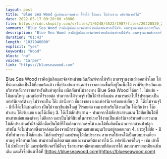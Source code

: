```yaml
---
layout: post
title: "Blue Sea Wood ผู้ผลิตและจำหน่าย โต๊ะไม้ ไม้แผ่น ไม้ประสาน เฟอร์นิเจอร์ไม้"
date: 2022-05-17 09:20:00 +0800
file: https://cdn.shopify.com/s/files/1/0248/4522/1987/files/20220520_2.mp3?v=1653086214
summary: "Blue Sea Wood เราคือผู้ผลิตและจัดจำหน่ายผลิตภัณฑ์จากไม้จริง มาตรฐานงานส่งออกทั่วโลก ไม้ที่นำมาผลิตเป็นไม้ที่อบแห้งแล้ว เพื่อป้องกันการแตกร้าวจากความชื้นที่อยู่ในเนื้อไม้ เรามีรับประกันและบริการหลังการขายสำหรับสินค้าทุกชิ้น ผลิตภัณฑ์ไม้ของทาง Blue Sea Wood ได้แก่ 1. ไม้แผ่น - ไม้แผ่นใหญ่ แผ่นเดียวไร้รอยต่อ ทำมาจากไม้จามจุรี เป็นไม้จริงทั้งแผ่น สามารถนำไปใช้ประกอบเป็นเฟอร์นิเจอร์ต่างๆ ไม่ว่าจะเป็น โต๊ะ ม้านั่งยาว ชั้นวางของ และเฟอร์นิเจอร์ตกแต่งอื่นๆ 2. โต๊ะไม้จามจุรี - มีทั้งโต๊ะไม้แผ่นเดียว เป็นไม้จามจุรีแผ่นใหญ่ ไร้รอยต่อ เหมาะสำหรับใช้งานเป็น โต๊ะกินข้าว โต๊ะทำงาน โต๊ะรับแขก และโต๊ะอื่นๆ 3. โต๊ะไม้สักประสาน - ทำมาจากไม้สักประสานแผ่น ไม้สักเป็นไม้ที่ทนทานต่อแมลงต่างๆ ได้ดีมาก และเป็นไม้ที่นิยมในการนำมาใช้งานเป็นเฟอร์นิเจอร์มาอย่างยาวนาน ไม้สักประสานยังมีข้อดีอีกคือเป็นไม้ที่รีไซเคิลมาจากเศษไม้ และไม้ที่ผลิตนั้นนำมาจากสวนป่าปลูกเท่านั้น จึงไม่ทำลายสิ่งแวดล้อมเนื่องจากมีการปลูกทดแทนหมุนเวียนอยู่ตลอดเวลา 4. ประตูไม้สัก - มีทั้งที่ทำมาจากไม้สักแผ่น ไม้สักแปรรูป และประตูไม้สักประสาน สามารถใช้งานได้เป็นแบบบานเดี่ยว บานคู่ หรือบานเลื่อน สามารถสั่งผลิตตามแบบและขนาดที่ต้องการได้  5. เฟอร์นิเจอร์อื่นๆ - เช่น เก้าอี้ไม้ ม้านั่งยาวไม้ และเฟอร์นิเจอร์ไม้อื่นๆ ซึ่งสามารถผลิตตามแบบที่ต้องการได้"
description: "Blue Sea Wood เราคือผู้ผลิตและจัดจำหน่ายผลิตภัณฑ์จากไม้จริง มาตรฐานงานส่งออกทั่วโลก ไม้ที่นำมาผลิตเป็นไม้ที่อบแห้งแล้ว เพื่อป้องกันการแตกร้าวจากความชื้นที่อยู่ในเนื้อไม้ เรามีรับประกันและบริการหลังการขายสำหรับสินค้าทุกชิ้น ผลิตภัณฑ์ไม้ของทาง Blue Sea Wood ได้แก่ 1. ไม้แผ่น - ไม้แผ่นใหญ่ แผ่นเดียวไร้รอยต่อ ทำมาจากไม้จามจุรี เป็นไม้จริงทั้งแผ่น สามารถนำไปใช้ประกอบเป็นเฟอร์นิเจอร์ต่างๆ ไม่ว่าจะเป็น โต๊ะ ม้านั่งยาว ชั้นวางของ และเฟอร์นิเจอร์ตกแต่งอื่นๆ 2. โต๊ะไม้จามจุรี - มีทั้งโต๊ะไม้แผ่นเดียว เป็นไม้จามจุรีแผ่นใหญ่ ไร้รอยต่อ เหมาะสำหรับใช้งานเป็น โต๊ะกินข้าว โต๊ะทำงาน โต๊ะรับแขก และโต๊ะอื่นๆ 3. โต๊ะไม้สักประสาน - ทำมาจากไม้สักประสานแผ่น ไม้สักเป็นไม้ที่ทนทานต่อแมลงต่างๆ ได้ดีมาก และเป็นไม้ที่นิยมในการนำมาใช้งานเป็นเฟอร์นิเจอร์มาอย่างยาวนาน ไม้สักประสานยังมีข้อดีอีกคือเป็นไม้ที่รีไซเคิลมาจากเศษไม้ และไม้ที่ผลิตนั้นนำมาจากสวนป่าปลูกเท่านั้น จึงไม่ทำลายสิ่งแวดล้อมเนื่องจากมีการปลูกทดแทนหมุนเวียนอยู่ตลอดเวลา 4. ประตูไม้สัก - มีทั้งที่ทำมาจากไม้สักแผ่น ไม้สักแปรรูป และประตูไม้สักประสาน สามารถใช้งานได้เป็นแบบบานเดี่ยว บานคู่ หรือบานเลื่อน สามารถสั่งผลิตตามแบบและขนาดที่ต้องการได้  5. เฟอร์นิเจอร์อื่นๆ - เช่น เก้าอี้ไม้ ม้านั่งยาวไม้ และเฟอร์นิเจอร์ไม้อื่นๆ ซึ่งสามารถผลิตตามแบบที่ต้องการได้  <a href='https://blueseawood.com'>https://blueseawood.com</a>"
duration: "01:43"
length: "1037040000"
explicit: "yes"
keywords: "Wood"
block: "no"
voices: "Carper"
link: "https://blueseawood.com"
---
```


Blue Sea Wood เราคือผู้ผลิตและจัดจำหน่ายผลิตภัณฑ์จากไม้จริง มาตรฐานงานส่งออกทั่วโลก ไม้ที่นำมาผลิตเป็นไม้ที่อบแห้งแล้ว เพื่อป้องกันการแตกร้าวจากความชื้นที่อยู่ในเนื้อไม้ เรามีรับประกันและบริการหลังการขายสำหรับสินค้าทุกชิ้น ผลิตภัณฑ์ไม้ของทาง Blue Sea Wood ได้แก่ 1. ไม้แผ่น - ไม้แผ่นใหญ่ แผ่นเดียวไร้รอยต่อ ทำมาจากไม้จามจุรี เป็นไม้จริงทั้งแผ่น สามารถนำไปใช้ประกอบเป็นเฟอร์นิเจอร์ต่างๆ ไม่ว่าจะเป็น โต๊ะ ม้านั่งยาว ชั้นวางของ และเฟอร์นิเจอร์ตกแต่งอื่นๆ 2. โต๊ะไม้จามจุรี - มีทั้งโต๊ะไม้แผ่นเดียว เป็นไม้จามจุรีแผ่นใหญ่ ไร้รอยต่อ เหมาะสำหรับใช้งานเป็น โต๊ะกินข้าว โต๊ะทำงาน โต๊ะรับแขก และโต๊ะอื่นๆ 3. โต๊ะไม้สักประสาน - ทำมาจากไม้สักประสานแผ่น ไม้สักเป็นไม้ที่ทนทานต่อแมลงต่างๆ ได้ดีมาก และเป็นไม้ที่นิยมในการนำมาใช้งานเป็นเฟอร์นิเจอร์มาอย่างยาวนาน ไม้สักประสานยังมีข้อดีอีกคือเป็นไม้ที่รีไซเคิลมาจากเศษไม้ และไม้ที่ผลิตนั้นนำมาจากสวนป่าปลูกเท่านั้น จึงไม่ทำลายสิ่งแวดล้อมเนื่องจากมีการปลูกทดแทนหมุนเวียนอยู่ตลอดเวลา 4. ประตูไม้สัก - มีทั้งที่ทำมาจากไม้สักแผ่น ไม้สักแปรรูป และประตูไม้สักประสาน สามารถใช้งานได้เป็นแบบบานเดี่ยว บานคู่ หรือบานเลื่อน สามารถสั่งผลิตตามแบบและขนาดที่ต้องการได้ 5. เฟอร์นิเจอร์อื่นๆ - เช่น เก้าอี้ไม้ ม้านั่งยาวไม้ และเฟอร์นิเจอร์ไม้อื่นๆ ซึ่งสามารถผลิตตามแบบที่ต้องการได้
สอบถามรายละเอียดเพิ่มเติม และสั่งซื้อสินค้าได้ที่ [https://blueseawood.com](https://blueseawood.com)
